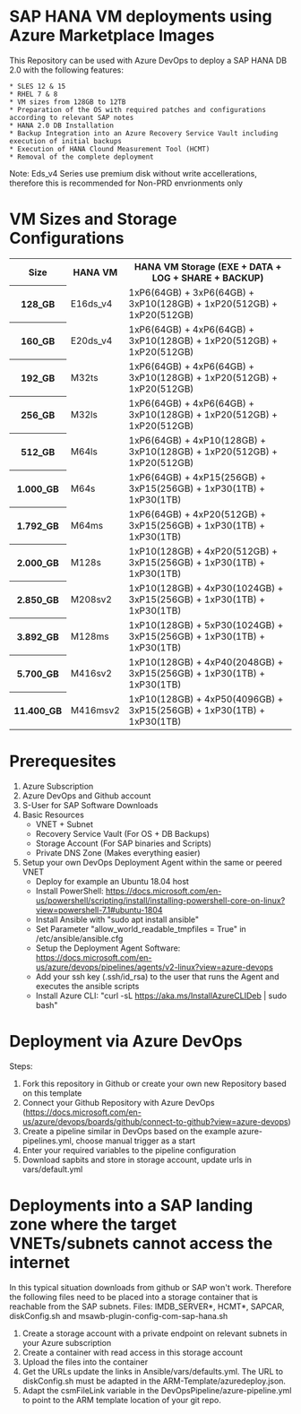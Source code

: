 # SAP HANA VM deployments using Azure Marketplace Images
This Repository can be used with Azure DevOps to deploy a SAP HANA DB 2.0 with the following features:

	* SLES 12 & 15
	* RHEL 7 & 8 
	* VM sizes from 128GB to 12TB
	* Preparation of the OS with required patches and configurations according to relevant SAP notes
	* HANA 2.0 DB Installation 
	* Backup Integration into an Azure Recovery Service Vault including execution of initial backups
	* Execution of HANA Clound Measurement Tool (HCMT)
	* Removal of the complete deployment 

Note: Eds_v4 Series use premium disk without write accellerations, therefore this is recommended for Non-PRD envrionments only

# VM Sizes and Storage Configurations
<table>
	<tr>
		<th>Size</th>
		<th>HANA VM</th>
		<th>HANA VM Storage (EXE + DATA + LOG + SHARE + BACKUP)</th>
	</tr>
	<tr>
		<th>128_GB</th>
		<td>E16ds_v4</td>
		<td>1xP6(64GB) + 3xP6(64GB) + 3xP10(128GB) + 1xP20(512GB) + 1xP20(512GB)</td>
	</tr>
	<tr>
		<th>160_GB</th>
		<td>E20ds_v4</td>
		<td>1xP6(64GB) + 4xP6(64GB) + 3xP10(128GB) + 1xP20(512GB) + 1xP20(512GB)</td>
	</tr>
	<tr>
		<th>192_GB</th>
		<td>M32ts</td>
		<td>1xP6(64GB) + 4xP6(64GB) + 3xP10(128GB) + 1xP20(512GB) + 1xP20(512GB)</td>
	</tr>
	<tr>
		<th>256_GB</th>
		<td>M32ls</td>
		<td>1xP6(64GB) + 4xP6(64GB) + 3xP10(128GB) + 1xP20(512GB) + 1xP20(512GB)</td>
	</tr>
	<tr>
		<th>512_GB</th>
		<td>M64ls</td>
		<td>1xP6(64GB) + 4xP10(128GB) + 3xP10(128GB) + 1xP20(512GB) + 1xP20(512GB)</td>
	</tr>
	<tr>
		<th>1.000_GB</th>
		<td>M64s</td>
		<td>1xP6(64GB) + 4xP15(256GB) + 3xP15(256GB) + 1xP30(1TB) + 1xP30(1TB)</td>
	</tr>
	<tr>
		<th>1.792_GB</th>
		<td>M64ms</td>
		<td>1xP6(64GB) + 4xP20(512GB) + 3xP15(256GB) + 1xP30(1TB) + 1xP30(1TB)</td>
	</tr>
	<tr>
		<th>2.000_GB</th>
		<td>M128s</td>
		<td>1xP10(128GB) + 4xP20(512GB) + 3xP15(256GB) + 1xP30(1TB) + 1xP30(1TB)</td>
	</tr>
	<tr>
		<th>2.850_GB</th>
		<td>M208sv2</td>
		<td>1xP10(128GB) + 4xP30(1024GB) + 3xP15(256GB) + 1xP30(1TB) + 1xP30(1TB)</td>
	</tr>
	<tr>
		<th>3.892_GB</th>
		<td>M128ms</td>
		<td>1xP10(128GB) + 5xP30(1024GB) + 3xP15(256GB) + 1xP30(1TB) + 1xP30(1TB)</td>
	</tr>
	<tr>
		<th>5.700_GB</th>
		<td>M416sv2</td>
		<td>1xP10(128GB) + 4xP40(2048GB) + 3xP15(256GB) + 1xP30(1TB) + 1xP30(1TB)</td>
	</tr>
	<tr>
		<th>11.400_GB</th>
		<td>M416msv2</td>
		<td>1xP10(128GB) + 4xP50(4096GB) + 3xP15(256GB) + 1xP30(1TB) + 1xP30(1TB)</td>
	</tr>
</table>

# Prerequesites
1. Azure Subscription 
2. Azure DevOps and Github account
3. S-User for SAP Software Downloads
4. Basic Resources
	- VNET + Subnet
	- Recovery Service Vault (For OS + DB Backups)
	- Storage Account (For SAP binaries and Scripts)
	- Private DNS Zone (Makes everything easier)
5. Setup your own DevOps Deployment Agent within the same or peered VNET 
    - Deploy for example an Ubuntu 18.04 host
	- Install PowerShell: https://docs.microsoft.com/en-us/powershell/scripting/install/installing-powershell-core-on-linux?view=powershell-7.1#ubuntu-1804
	- Install Ansible with "sudo apt install ansible"
	- Set Parameter "allow_world_readable_tmpfiles = True" in /etc/ansible/ansible.cfg
	- Setup the Deployment Agent Software: https://docs.microsoft.com/en-us/azure/devops/pipelines/agents/v2-linux?view=azure-devops 
	- Add your ssh key (.ssh/id_rsa) to the user that runs the Agent and executes the ansible scripts 
	- Install Azure CLI: "curl -sL https://aka.ms/InstallAzureCLIDeb | sudo bash"

# Deployment via Azure DevOps
Steps:
1. Fork this repository in Github or create your own new Repository based on this template
2. Connect your Github Repository with Azure DevOps (https://docs.microsoft.com/en-us/azure/devops/boards/github/connect-to-github?view=azure-devops)
3. Create a pipeline similar in DevOps based on the example azure-pipelines.yml, choose manual trigger as a start
4. Enter your required variables to the pipeline configuration
5. Download sapbits and store in storage account, update urls in vars/default.yml

# Deployments into a SAP landing zone where the target VNETs/subnets cannot access the internet 
In this typical situation downloads from github or SAP won't work. Therefore the following files need to be placed into a storage container that is reachable from the SAP subnets. 
Files: IMDB_SERVER*, HCMT*, SAPCAR, diskConfig.sh and msawb-plugin-config-com-sap-hana.sh

1. Create a storage account with a private endpoint on relevant subnets in your Azure subscription
2. Create a container with read access in this storage account 
3. Upload the files into the container
4. Get the URLs update the links in Ansible/vars/defaults.yml. The URL to diskConfig.sh must be adapted in the ARM-Template/azuredeploy.json.
5. Adapt the csmFileLink variable in the DevOpsPipeline/azure-pipeline.yml to point to the ARM template location of your git repo. 
